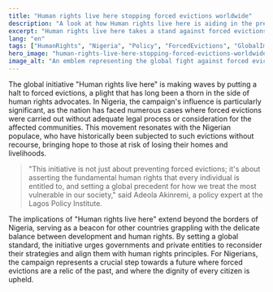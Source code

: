 ```yaml
---
title: "Human rights live here stopping forced evictions worldwide"
description: "A look at how Human rights live here is aiding in the prevention of forced evictions globally."
excerpt: "Human rights live here takes a stand against forced evictions."
lang: "en"
tags: ["HumanRights", "Nigeria", "Policy", "ForcedEvictions", "GlobalImpact"]
hero_image: "human-rights-live-here-stopping-forced-evictions-worldwide.png"
image_alt: "An emblem representing the global fight against forced evictions with the keyword 'Human rights live here'."
---
```


The global initiative "Human rights live here" is making waves by putting a halt to forced evictions, a plight that has long been a thorn in the side of human rights advocates. In Nigeria, the campaign's influence is particularly significant, as the nation has faced numerous cases where forced evictions were carried out without adequate legal process or consideration for the affected communities. This movement resonates with the Nigerian populace, who have historically been subjected to such evictions without recourse, bringing hope to those at risk of losing their homes and livelihoods.

> "This initiative is not just about preventing forced evictions; it's about asserting the fundamental human rights that every individual is entitled to, and setting a global precedent for how we treat the most vulnerable in our society," said Adeola Akinremi, a policy expert at the Lagos Policy Institute.

The implications of "Human rights live here" extend beyond the borders of Nigeria, serving as a beacon for other countries grappling with the delicate balance between development and human rights. By setting a global standard, the initiative urges governments and private entities to reconsider their strategies and align them with human rights principles. For Nigerians, the campaign represents a crucial step towards a future where forced evictions are a relic of the past, and where the dignity of every citizen is upheld.